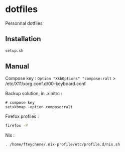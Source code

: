 
# dotfiles
Personnal dotfiles


## Installation

```bash
setup.sh
```

## Manual

Compose key :
`Option "XkbOptions" "compose:ralt` > /etc/X11/xorg.conf.d/00-keyboard.conf

Backup solution, in .xinitrc :
```
# compose key
setxkbmap -option compose:ralt
```

Firefox profiles :
```bash
firefox -P
```

Nix :
```bash
. /home/fteychene/.nix-profile/etc/profile.d/nix.sh
```


